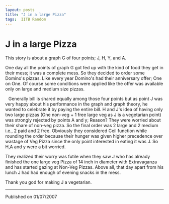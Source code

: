 ```yaml
---
layout: posts
title: "J in a large Pizza"
tags:  IITB Random
---
```


# J in a large Pizza

This story is about a graph G of four points; J, H, Y, and A.

One day all the points of graph G got fed up with the kind of food they get in
their mess; it was a complete mess. So they decided to order some Domino's
pizzas. Like every year Domino's had their anniversary offer; One on One. Of
course some conditions were applied like the offer was available only on large
and medium size pizzas.

<a onblur="try
{parent.deselectBloggerImageGracefully();} catch(e) {}"
href="http://3.bp.blogspot.com/_hiiwYtuYGgs/Rsu7rBUBQII/AAAAAAAAAEc/dgifGpUTi70/s1600-h/pizza-page.jpg"><img
style="margin: 0pt 10px 10px 0pt; float: left; cursor: pointer;"
src="http://3.bp.blogspot.com/_hiiwYtuYGgs/Rsu7rBUBQII/AAAAAAAAAEc/dgifGpUTi70/s200/pizza-page.jpg"
alt="" id="BLOGGER_PHOTO_ID_5101377350688391298" border="0" /></a>

Generally bill is shared equally among those four points but as point J was very
happy about his performance in the graph and graph theory, he wanted to
celebrate it by paying the entire bill. H and J's idea of having only two large
pizzas (One non-veg + 1 free large veg as J is a vegetarian point) was strongly
rejected by points A and y; Reason? They were worried about their share of
non-veg pizza. So the final order was 2 large and 2 medium i.e., 2 paid and 2
free. Obviously they considered Ceil function while rounding the order because
their hunger was given higher precedence over wastage of Veg Pizza since the
only point interested in eating it was J. So H,A and y were a bit worried.

They realized their worry was futile when they saw J who has already finished
the one large veg Pizza of 14 inch in diameter with Extravaganza and has started
gazing at Non-Veg Pizzas.  Above all, that day apart from his lunch J had had
enough of evening snacks in the mess.

Thank you god for making J a vegetarian.

---
Published on 01/07/2007

